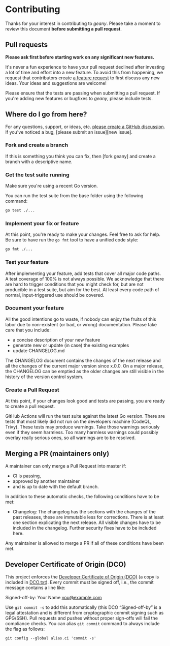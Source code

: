 <!-- SPDX-FileCopyrightText: 2025 The geany contributors.
     SPDX-License-Identifier: MPL-2.0
-->

Contributing
============

Thanks for your interest in contributing to *geany*. Please take a moment to
review this document __before submitting a pull request__.


Pull requests
-------------

__Please ask first before starting work on any significant new features.__

It's never a fun experience to have your pull request declined after investing a
lot of time and effort into a new feature. To avoid this from happening, we
request that contributors create
[a feature request](https://github.com/AlphaOne1/geany/discussions/new?category=ideas)
to first discuss any new ideas. Your ideas and suggestions are welcome!

Please ensure that the tests are passing when submitting a pull request. If
you're adding new features or bugfixes to *geany*, please include tests.


Where do I go from here?
------------------------

For any questions, support, or ideas, etc.
[please create a GitHub discussion](https://github.com/AlphaOne1/geany/discussions/new).
If you've noticed a bug, [please submit an issue][new issue].


### Fork and create a branch

If this is something you think you can fix, then [fork geany] and create a
branch with a descriptive name.


### Get the test suite running

Make sure you're using a recent Go version.

You can run the test suite from the base folder using the following command:

```bash
go test ./...
```


### Implement your fix or feature

At this point, you're ready to make your changes. Feel free to ask for help.
Be sure to have run the `go fmt` tool to have a unified code style:

```bash
go fmt ./...
```


### Test your feature

After implementing your feature, add tests that cover all major code paths. A
test coverage of 100% is not always possible. We acknowledge that there are hard
to trigger conditions that you might check for, but are not producible in a test
suite, but aim for the best. At least every code path of normal, input-triggered
use should be covered.


### Document your feature

All the good intentions go to waste, if nobody can enjoy the fruits of this labor
due to non-existent (or bad, or wrong) documentation. Please take care that you
include:

- a concise description of your new feature
- generate new or update (in case) the existing examples
- update CHANGELOG.md

The CHANGELOG document contains the changes of the next release and all the
changes of the current major version since x.0.0. On a major release, the
CHANGELOG can be emptied as the older changes are still visible in the history
of the version control system.


### Create a Pull Request

At this point, if your changes look good and tests are passing, you are ready to
create a pull request.

GitHub Actions will run the test suite against the latest Go version. There are
tests that most likely did not run on the developers machine (CodeQL, Trivy).
These tests may produce warnings. Take those warnings seriously even if they
seem harmless. Too many harmless warnings could possibly overlay really serious
ones, so all warnings are to be resolved.


Merging a PR (maintainers only)
-------------------------------

A maintainer can only merge a Pull Request into master if:

- CI is passing,
- approved by another maintainer
- and is up to date with the default branch.

In addition to these automatic checks, the following conditions have to be met:

- Changelog: The changelog has the sections with the changes of the past releases, these
  are immutable less for corrections. There is at least one section explicating the next
  release. All visible changes have to be included in the changelog. Further security
  fixes have to be included here.

Any maintainer is allowed to merge a PR if all of these conditions have been met.


Developer Certificate of Origin (DCO)
-------------------------------------

This project enforces the [Developer Certificate of Origin (DCO)](https://developercertificate.org)
(a copy is included in [DCO.txt](DCO.txt)).
Every commit must be signed off, i.e., the commit message contains a line like:

Signed-off-by: Your Name <you@example.com>

Use `git commit -s` to add this automatically (this DCO “Signed-off-by” is a
legal attestation and is different from cryptographic commit signing such as
GPG/SSH). Pull requests and pushes without proper sign-offs will fail the
compliance checks. You can alias `git commit` command to always include the
flag as follows:

```shell
git config --global alias.ci 'commit -s'
```
